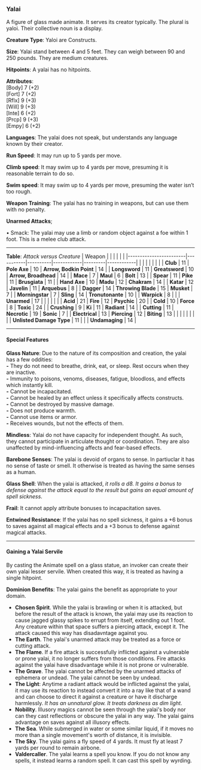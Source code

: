 ### Yalai
A figure of glass made animate. It serves its creator typically. The plural is yaloi. Their collective noun is a display.

**Creature Type**: Yaloi are Constructs.

**Size**: Yalai stand between 4 and 5 feet. They can weigh between 90 and 250 pounds. They are medium creatures.

**Hitpoints**: A yalai has no hitpoints.

**Attributes**:  
[Body] 7 (+2)  
[Fort] 7 (+2)  
[Rflx] 9 (+3)  
[Will] 9 (+3)  
[Inte] 6 (+2)  
[Prcp] 9 (+3)  
[Empy] 6 (+2)  

**Languages**: The yalai does not speak, but understands any language known by their creator.

**Run Speed**: It may run up to 5 yards per move.

**Climb speed**: It may swim up to 4 yards per move, presuming it is reasonable terrain to do so.

**Swim speed**: It may swim up to 4 yards per move, presuming the water isn’t too rough.

**Weapon Training**: The yalai has no training in weapons, but can use them with no penalty.

**Unarmed Attacks**;

 • Smack: The yalai may use a limb or random object against a foe within 1 foot. This is a melee club attack.

---------------------

**Table**: *Attack versus Creature*
| Weapon                 |          |            |         |            |         |
|------------------------|-----------|----------|------------|---------|------------|
|                            |        |                    |        |                            |         |
| **Club**                   | 11     | **Pole Axe**       | 10     | **Arrow, Bodkin Point**    | 14    |
| **Longsword**              | 11     | **Greatsword**     | 10     | **Arrow, Broadhead**       | 14    |
| **Mace**                   | 7      | **Maul**           | 6      | **Bolt**                   | 13    |
| **Spear**                  | 11     | **Pike**           | 11     | **Brusgiata**              | 11    |
| **Hand Axe**               | 10     | **Madu**           | 12     | **Chakram**                | 14    |
| **Katar**                  | 12     | **Javelin**        | 11     | **Arquebus**               | 8     |
| **Dagger**                 | 14     | **Throwing Blade** | 15     | **Musket**                 | 7     |
| **Morningstar**            | 7      | **Sling**          | 14     | **Tronutonante**           | 10    |
| **Warpick**                | 8      |                    |        | **Unarmed**                | 17    |
|                            |        |                    |        |
| **Acid**                   | 21     | **Fire**           | 12     | **Psychic**                | 20     |
| **Cold**                   | 10     | **Force**          | 8      | **Toxic**                  | 24     |
| **Crushing**               | 9      | **Ki**             | 11     | **Radiant**                | 14     |
| **Cutting**                | 11     | **Necrotic**       | 19     | **Sonic**                  | 7      |
| **Electrical**             | 13     | **Piercing**       | 12     | **Biting**                 | 13     |
|                            |        |                    |        |                            |        |
| **Unlisted Damage Type**   | 11     |                    |        | **Undamaging**             | 14 |

---------------------

#### Special Features

**Glass Nature**: Due to the nature of its composition and creation, the yalai has a few oddities:  
**-** They do not need to breathe, drink, eat, or sleep. Rest occurs when they are inactive.  
**-** Immunity to poisons, venoms, diseases, fatigue, bloodloss, and effects which instantly kill.  
**-** Cannot be incapacitated.  
**-** Cannot be healed by an effect unless it specifically affects constructs.  
**-** Cannot be destroyed by massive damage.  
**-** Does not produce warmth.  
**-** Cannot use items or armor.  
**-** Receives wounds, but not the effects of them.

**Mindless**: Yalai do not have capacity for independent thought. As such, they cannot participate in articulate thought or coordination. They are also unaffected by mind-influencing affects and fear-based effects.

**Barebone Senses**: The yalai is devoid of organs to sense. In partiuclar it has no sense of taste or smell. It otherwise is treated as having the same senses as a human.

**Glass Shell**: When the yalai is attacked, *it rolls a d8. It gains a bonus to defense against the attack equal to the result but gains an equal amount of spell sickness*.

**Frail**: It cannot apply attribute bonuses to incapacitation saves.

**Entwined Resistance**: If the yalai has no spell sickness, it gains a +6 bonus to saves against all magical effects and a +3 bonus to defense against magical attacks.

-----

#### Gaining a Yalai Servile

By casting the Animate spell on a glass statue, an invoker can create their own yalai lesser servile. When created this way, it is treated as having a single hitpoint.

**Dominion Benefits**: The yalai gains the benefit as appropriate to your domain.  
* **Chosen Spirit**. While the yalai is brawling or when it is attacked, but before the result of the attack is known, the yalai may use its reaction to cause jagged glassy spikes to errupt from itself, extending out 1 foot. Any creature within that space suffers a piercing attack, except it. The attack caused this way has disadavntage against you.
* **The Earth**. The yalai's unarmed attack may be treated as a force or cutting attack.
* **The Flame**. If a fire attack is successfully inflicted against a vulnerable or prone yalai, it no longer suffers from those conditions. Fire attacks against the yalai have disadvantage while it is not prone or vulnerable.
* **The Grave**. The yalai cannot be affected by the unarmed attacks of ephemera or undead. The yalai cannot be seen by undead.
* **The Light**: Anytime a radiant attack would be inflicted against the yalai, it may use its reaction to instead convert it into a ray like that of a wand and can choose to direct it against a creature or have it discharge harmlessly. *It has an unnatural glow. It treats darkness as dim light*.
* **Nobility**. Illusory magics cannot be seen through the yalai's body nor can they cast reflections or obscure the yalai in any way. The yalai gains advantage on saves against all illusory effects.
* **The Sea**. While submerged in water or some similar liquid, if it moves no more than a single movement's worth of distance, it is invisible.
* **The Sky**. The yalai gains a fly speed of 4 yards. It must fly at least 7 yards per round to remain airbone.
* **Valdercaller**. The yalai learns a spell you know. If you do not know any spells, it instead learns a random spell. It can cast this spell by wyrding.
